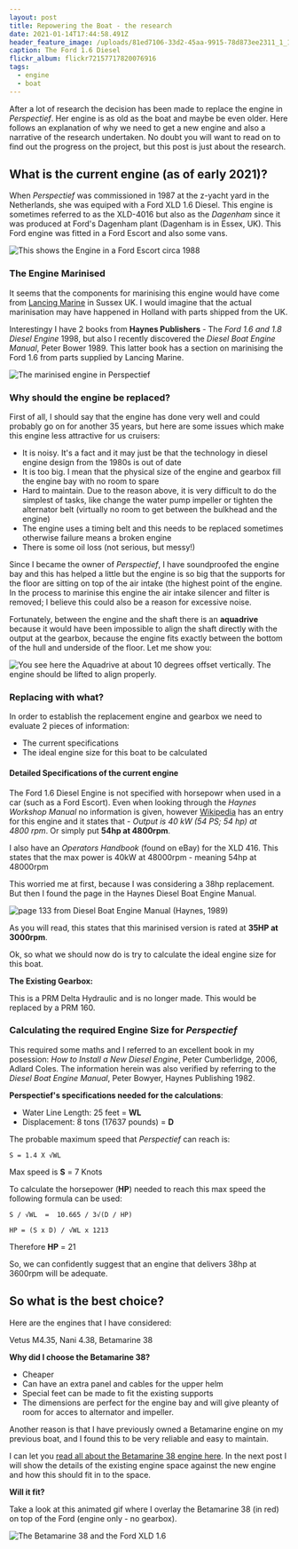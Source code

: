 ```yaml
---
layout: post
title: Repowering the Boat - the research
date: 2021-01-14T17:44:58.491Z
header_feature_image: /uploads/81ed7106-33d2-45aa-9915-78d873ee2311_1_105_c.jpeg
caption: The Ford 1.6 Diesel
flickr_album: flickr72157717820076916
tags:
  - engine
  - boat
---
```

After a lot of research the decision has been made to replace the engine in *Perspectief*. Her engine is as old as the boat and maybe be even older. Here follows an explanation of why we need to get a new engine and also a narrative of the research undertaken. No doubt you will want to read on to find out the progress on the project, but this post is just about the research.

## What is the current engine (as of early 2021)?

When *Perspectief* was commissioned in 1987 at the z-yacht yard in the Netherlands, she was equiped with a Ford XLD 1.6 Diesel. This engine is sometimes referred to as the XLD-4016 but also as the *Dagenham* since it was produced at Ford's Dagenham plant (Dagenham is in Essex, UK). This Ford engine was fitted in a Ford Escort and also some vans.

![This shows the Engine in a Ford Escort circa 1988](/uploads/ford_1.6_diesel_engine_ltc.jpg)

### The Engine Marinised

It seems that the components for marinising this engine would have come from [Lancing Marine](https://www.lancingmarine.com) in Sussex UK. I would imagine that the actual marinisation may have happened in Holland with parts shipped from the UK. 

Interestingy I have 2 books from **Haynes Publishers** - The *Ford 1.6 and 1.8 Diesel Engine* 1998, but also I recently discovered the *Diesel Boat Engine Manual*, Peter Bower 1989. This latter book has a section on marinising the Ford 1.6 from parts supplied by Lancing Marine.

![The marinised engine in Perspectief](/uploads/img_0085.jpeg)

### Why should the engine be replaced?

First of all, I should say that the engine has done very well and could probably go on for another 35 years, but here are some issues which make this engine less attractive for us cruisers:

* It is noisy. It's a fact and it may just be that the technology in diesel engine design from the 1980s is out of date
* It is too big. I mean that the physical size of the engine and gearbox fill the engine bay with no room to spare
* Hard to maintain. Due to the reason above, it is very difficult to do the simplest of tasks, like change the water pump impeller or tighten the alternator belt (virtually no room to get between the bulkhead and the engine)
* The engine uses a timing belt and this needs to be replaced sometimes otherwise failure means a broken engine
* There is some oil loss (not serious, but messy!)

Since I became the owner of *Perspectief*, I have soundproofed the engine bay and this has helped a little but the engine is so big that the supports for the floor are sitting on top of the air intake (the highest point of the engine. In the process to marinise this engine the air intake silencer and filter is removed; I believe this could also be a reason for excessive noise.

Fortunately, between the engine and the shaft there is an **aquadrive** because it would have been impossible to align the shaft directly with the output at the gearbox, because the engine fits exactly between the bottom of the hull and underside of the floor. Let me show you:

![You see here the Aquadrive at about 10 degrees offset vertically. The engine should be lifted to align properly.](/uploads/e2185672-28dd-4cea-8a5f-45af686896bc_1_105_c.jpeg)

### Replacing with what?

In order to establish the replacement engine and gearbox we need to evaluate 2 pieces of information:

* The current specifications
* The ideal engine size for this boat to be calculated

#### Detailed Specifications of the current engine

The Ford 1.6 Diesel Engine is not specified with horsepowr when used in a car (such as a Ford Escort). Even when looking through the *Haynes Workshop Manual* no information is given, however [Wikipedia](https://en.wikipedia.org/wiki/Ford_LT_engine) has an entry for this engine and it states that - *Output is 40 kW (54 PS; 54 hp) at 4800 rpm*. Or simply put **54hp at 4800rpm**.

I also have an *Operators Handbook* (found on eBay) for the XLD 416. This states that the max power is 40kW  at 48000rpm - meaning 54hp at 48000rpm

This worried me at first, because I was considering a 38hp replacement. But then I found the page in the Haynes Diesel Boat Engine Manual.

![page 133 from Diesel Boat Engine Manual (Haynes, 1989)](/uploads/6647570d-23b9-4f4a-9e02-f015c12d2d31_1_105_c.jpeg)

As you will read, this states that this marinised version is rated at **35HP at 3000rpm**. 

Ok, so what we should now do is try to calculate the ideal engine size for this boat.

**The Existing Gearbox:**

This is a PRM Delta Hydraulic and is no longer made. This would be replaced by a PRM 160.

### Calculating the required Engine Size for *Perspectief*

This required some maths and I referred to an excellent book in my posession: *How to Install a New Diesel Engine*, Peter Cumberlidge, 2006, Adlard Coles. The information herein was also verified by referring to the *Diesel Boat Engine Manual*, Peter Bowyer, Haynes Publishing 1982.

**Perspectief's specifications needed for the calculations**:

* Water Line Length: 25 feet = **WL**
* Displacement: 8 tons (17637 pounds) = **D**

The probable maximum speed that *Perspectief* can reach is:

```
S = 1.4 X √WL
```

Max speed  is  **S** = 7 Knots

To calculate the horsepower (**HP**) needed to reach this max speed the following formula can be used:

```
S / √WL  =  10.665 / 3√(D / HP)

HP = (S x D) / √WL x 1213
```

Therefore **HP** = 21

So, we can confidently suggest that an engine that delivers 38hp at 3600rpm will be adequate.

## So what is the best choice?

Here are the engines that I have considered:

Vetus M4.35, Nani 4.38, Betamarine 38

**Why did I choose the Betamarine 38?**

* Cheaper
* Can have an extra panel and cables for the upper helm
* Special feet can be made to fit the existing supports
* The dimensions are perfect for the engine bay and will give pleanty of room for acces to alternator and impeller.

Another reason is that I have previously owned a Betamarine engine on my previous boat, and I found this to be very reliable and easy to maintain.

I can let you [read all about the Betamarine 38 engine here](https://betamarine.co.uk/portfolio/beta-38/). In the next post I will show the details of the existing engine space against the new engine and how this should fit in to the space.

**Will it fit?**

Take a look at this animated gif where I overlay the Betamarine 38 (in red) on top of the Ford (engine only - no gearbox).

![The Betamarine 38 and the Ford XLD 1.6](/uploads/engineoverlays.gif)